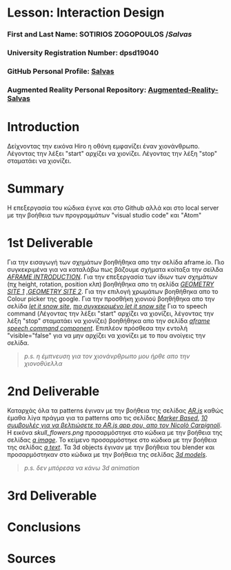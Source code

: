 # Lesson: Interaction Design

### First and Last Name: SOTIRIOS ZOGOPOULOS   /*Salvas*
### University Registration Number: dpsd19040
### GitHub Personal Profile: [Salvas](https://github.com/sotoszogos)
### Augmented Reality Personal Repository: [Augmented-Reality-Salvas](https://github.com/sotoszogos/Augmented-Reality)

# Introduction
Δείχνοντας την εικόνα Hiro η οθόνη εμφανίζει έναν χιονάνθρωπο. Λέγοντας την λέξει "start" αρχίζει να χιονίζει. Λέγοντας την λέξη "stop" σταματάει να χιονίζει.
# Summary
Η επεξεργασία του κώδικα έγινε και στο Github αλλά και στο local server με την βοήθεια των προγραμμάτων "visual studio code" και "Atom"

# 1st Deliverable
Για την εισαγωγή των σχημάτων βοηθήθηκα απο την σελίδα aframe.io. Πιο συγκεκριμένα για να καταλάβω πως βάζουμε σχήματα κοίταξα την σείλδα [*AFRAME INTRODUCTION*](https://aframe.io/docs/1.3.0/introduction/). Για την επεξεργασία των ίδιων των σχημάτων (πχ height, rotation, position κλπ) βοηθήθηκα απο τη σελίδα [*GEOMETRY SITE 1*](https://aframe.io/docs/1.3.0/components/geometry.html#built_in_geometries4_segmentsradial-2) ,[*GEOMETRY SITE 2*](https://aframe.io/docs/1.3.0/components/rotation.html). Για την επιλογή χρωμάτων βοηθήθηκα απο το Colour picker της google. Για την προσθήκη χιονιού βοηθήθηκα απο την σελίδα [*let it snow site*](https://github.com/IdeaSpaceVR/aframe-particle-system-component), [*πιο συγκεκριμένο let it snow site*](https://github.com/IdeaSpaceVR/aframe-particle-system-component/blob/master/examples/snow/index.html.) Για το speech command (Λέγοντας την λέξει "start" αρχίζει να χιονίζει, λέγοντας την λέξη "stop" σταματάει να χιονίζει) βοηθήθηκα απο την σελίδα [*aframe speech command component*](https://www.npmjs.com/package/aframe-speech-command-component). Επιπλέον πρόσθεσα την εντολή "visible="false" για να μην αρχίζει να χιονίζει με το που ανοίγεις την σελίδα.

>*p.s. η έμπνευση για τον χιονάνρθρωπο μου ήρθε απο την χιονοθύελλα*

# 2nd Deliverable
Καταρχάς όλα τα patterns έγιναν με την βοήθεια της σελίδας [*AR.js*](https://ar-js-org.github.io/AR.js/three.js/examples/marker-training/examples/generator.html) καθώς έμαθα λίγα πράγμα για τα patterns απο τις σελίδες [*Marker Based*](https://ar-js-org.github.io/AR.js-Docs/marker-based/), [*10 συμβουλές για να βελτιώσετε το AR.js app σου, απο τον Nicolò Carpignoli*](https://medium.com/chialab-open-source/10-tips-to-enhance-your-ar-js-app-8b44c6faffca). Η εικόνα *skull_flowers.png* προσαρμόστηκε στο κώδικα με την βοήθεια της σελίδας [*a image*](https://aframe.io/docs/1.3.0/primitives/a-image.html#sidebar). Το κείμενο προσαρμόστηκε στο κώδικα με την βοήθεια της σελίδας [*a text*](https://aframe.io/docs/1.3.0/components/text.html#sidebar). Τα 3d objects έγιναν με την βοήθεια του blender και προσαρμόστηκαν στο κώδικα με την βοήθεια της σελίδας [*3d models*](https://aframe.io/docs/1.3.0/introduction/models.html#hosting-models).

>*p.s. δεν μπόρεσα να κάνω 3d animation*
# 3rd Deliverable 


# Conclusions


# Sources
